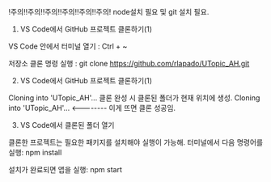 !주의!!주의!!주의!!주의!!주의!!주의!
node설치 필요 및 git 설치 필요.

1. VS Code에서 GitHub 프로젝트 클론하기(1)

VS Code 안에서 터미널 열기 : Ctrl + ~

저장소 클론 명령 실행 : git clone https://github.com/rlapado/UTopic_AH.git

2. VS Code에서 GitHub 프로젝트 클론하기(1)

Cloning into 'UTopic_AH'...
클론 완성 시
클론된 폴더가 현재 위치에 생성.
Cloning into 'UTopic_AH'...   <-------- 이게 뜨면 클론 성공임.

3. VS Code에서 클론된 폴더 열기

클론한 프로젝트는 필요한 패키지를 설치해야 실행이 가능해. 터미널에서 다음 명령어를 실행:
npm install

설치가 완료되면 앱을 실행:
npm start
